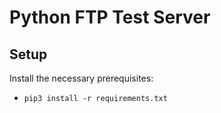 # Python FTP Test Server

## Setup
Install the necessary prerequisites:
- `pip3 install -r requirements.txt`
